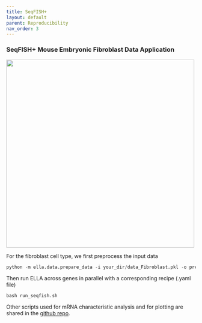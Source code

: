 ```yaml
---
title: SeqFISH+
layout: default
parent: Reproducibility
nav_order: 3
---
```


### SeqFISH+ Mouse Embryonic Fibroblast Data Application

<div style="margin: 0 auto; text-align: left;"> 
<img src="{{ site.baseurl }}/images/rp_seqfish.png" width="500" />
</div>

For the fibroblast cell type, we first preprocess the input data
``` python
python -m ella.data.prepare_data -i your_dir/data_Fibroblast.pkl -o prepared_data
```
Then run ELLA across genes in parallel with a corresponding recipe (.yaml file)
```
bash run_seqfish.sh
```

Other scripts used for mRNA characteristic analysis and for plotting are shared in the [github repo](https://github.com/jadexq/ELLA/tree/ella1/scripts/analysis/seqfish).